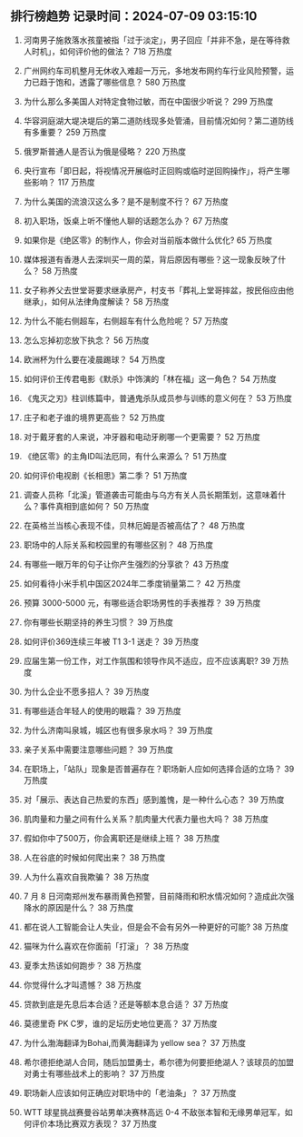
## 排行榜趋势 记录时间：2024-07-09 03:15:10
  
  1. 河南男子施救落水孩童被指「过于淡定」，男子回应「并非不急，是在等待救人时机」，如何评价他的做法？ 718 万热度
    
  2. 广州网约车司机整月无休收入难超一万元，多地发布网约车行业风险预警，运力已趋于饱和，透露了哪些信息？ 580 万热度
    
  3. 为什么那么多美国人对特定食物过敏，而在中国很少听说？ 299 万热度
    
  4. 华容洞庭湖大堤决堤后的第二道防线现多处管涌，目前情况如何？第二道防线有多重要？ 259 万热度
    
  5. 俄罗斯普通人是否认为俄是侵略？ 220 万热度
    
  6. 央行宣布「即日起，将视情况开展临时正回购或临时逆回购操作」，将产生哪些影响？ 117 万热度
    
  7. 为什么美国的流浪汉这么多？是不是制度不行？ 67 万热度
    
  8. 初入职场，饭桌上听不懂他人聊的话题怎么办？ 67 万热度
    
  9. 如果你是《绝区零》的制作人，你会对当前版本做什么优化? 65 万热度
    
  10. 媒体报道有香港人去深圳买一周的菜，背后原因有哪些？这一现象反映了什么？ 58 万热度
    
  11. 女子称养父去世堂哥要求继承房产，村支书「葬礼上堂哥摔盆，按民俗应由他继承」，如何从法律角度解读？ 58 万热度
    
  12. 为什么不能右侧超车，右侧超车有什么危险呢？ 57 万热度
    
  13. 怎么忘掉初恋放下执念？ 56 万热度
    
  14. 欧洲杯为什么要在凌晨踢球？ 54 万热度
    
  15. 如何评价王传君电影《默杀》中饰演的「林在福」这一角色？ 54 万热度
    
  16. 《鬼灭之刃》柱训练篇中，普通鬼杀队成员参与训练的意义何在？ 53 万热度
    
  17. 庄子和老子谁的境界更高些？ 52 万热度
    
  18. 对于戴牙套的人来说，冲牙器和电动牙刷哪一个更需要？ 52 万热度
    
  19. 《绝区零》的主角ID叫法厄同，有什么来源么？ 51 万热度
    
  20. 如何评价电视剧《长相思》第二季？ 51 万热度
    
  21. 调查人员称「北溪」管道袭击可能由与乌方有关人员长期策划，这意味着什么？事件真相到底如何？ 50 万热度
    
  22. 在英格兰当核心表现不佳，贝林厄姆是否被高估了？ 48 万热度
    
  23. 职场中的人际关系和校园里的有哪些区别？ 48 万热度
    
  24. 有哪些一眼万年的句子让你产生强烈的分享欲？ 43 万热度
    
  25. 如何看待小米手机中国区2024年二季度销量第二？ 42 万热度
    
  26. 预算 3000-5000 元，有哪些适合职场男性的手表推荐？ 39 万热度
    
  27. 你有哪些长期坚持的养生习惯？ 39 万热度
    
  28. 如何评价369连续三年被 T1 3-1 送走？ 39 万热度
    
  29. 应届生第一份工作，对工作氛围和领导作风不适应，应不应该离职? 39 万热度
    
  30. 为什么企业不愿多招人？ 39 万热度
    
  31. 有哪些适合年轻人的使用的眼霜？ 39 万热度
    
  32. 为什么济南叫泉城，城区也有很多泉水吗？ 39 万热度
    
  33. 亲子关系中需要注意哪些问题？ 39 万热度
    
  34. 在职场上，「站队」现象是否普遍存在？职场新人应如何选择合适的立场？ 39 万热度
    
  35. 对「展示、表达自己热爱的东西」感到羞愧，是一种什么心态？ 39 万热度
    
  36. 肌肉量和力量之间有什么关系？肌肉量大代表力量也大吗？ 38 万热度
    
  37. 假如你中了500万，你会离职还是继续上班？ 38 万热度
    
  38. 人在谷底的时候如何爬出来？ 38 万热度
    
  39. 人为什么喜欢自我欺骗？ 38 万热度
    
  40. 7 月 8 日河南郑州发布暴雨黄色预警，目前降雨和积水情况如何？造成此次强降水的原因是什么？ 38 万热度
    
  41. 都在说人工智能会让人失业，但是会不会有另外一种更好的可能? 38 万热度
    
  42. 猫咪为什么喜欢在你面前「打滚」？ 38 万热度
    
  43. 夏季太热该如何跑步？ 38 万热度
    
  44. 你觉得什么才叫遗憾？ 38 万热度
    
  45. 贷款到底是先息后本合适？还是等额本息合适？ 37 万热度
    
  46. 莫德里奇 PK C罗，谁的足坛历史地位更高？ 37 万热度
    
  47. 为什么渤海翻译为Bohai,而黄海翻译为 yellow sea？ 37 万热度
    
  48. 希尔德拒绝湖人合同，随后加盟勇士，希尔德为何要拒绝湖人？该球员的加盟对勇士有哪些战术上的影响？ 37 万热度
    
  49. 职场新人应该如何正确应对职场中的「老油条」？ 37 万热度
    
  50. WTT 球星挑战赛曼谷站男单决赛林高远 0-4 不敌张本智和无缘男单冠军，如何评价本场比赛双方表现？ 37 万热度
    